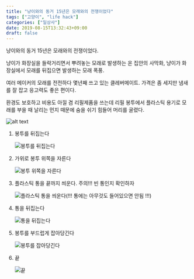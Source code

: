 ```yaml
---
title: "냥이와의 동거 15년은 모래와의 전쟁이었다"
tags: ["고양이", "life hack"]
categories: ["일상사"]
date: 2019-08-15T13:32:43+09:00
draft: false
---
```


냥이와의 동거 15년은 모래와의 전쟁이었다.

냥이가 화장실을 들락거리면서 뿌려놓는 모래로 발생하는 온 집안의 사막화,
냥이가 화장실에서 모래를 뒤집으면 발생하는 모래 폭풍.

여러 메이커의 모래를 전전하다 몇년째 쓰고 있는 클레버메이트. 가격은 좀 세지만 냄새를 잘 잡고 응고력도 좋은 편이다.

환경도 보호하고 비용도 아낄 겸 리필제품을 쓰는데 리필 봉투에서 플라스틱 용기로 모래를 부을 때 날리는 먼지 때문에 숨을 쉬기 힘들어 머리를 굴렸다.

![alt text](https://lh3.googleusercontent.com/fu0pRrp0IvWvslS-SSxKRu6d9LK_HN_Vn--hQ4-h2yH_HyUZNgUow41ZEHxV4ININisFnpnRpRygt-CMSlzbzNgyXcus1EwPCfgkhO0-Z2lACtqhvsinEFy1pKmrxe_ZbdqmIiQlykx0Z2Zs4jpsB_Lc-JGHWnpuZX1hamTikcaE7Rcd67fDDXH577LOWvzBW8VKi-9sbIV9GS3C-DaF7j3vjuySdQVKEzlqVxiWLKAVeaKaUiH0SEdc1YyriQ0G4OOlqsI5XnbflJrO-SiDEHDsbz7bPLIqgc7Gp6EtoJmph4fhW83fZOzRZK0jLmxQrePJlfCx-Fe-IRy2JqIc5ZGNhisxVSZ7n9MyZRybo83p4tJdCjljGwLK3Xm0Div6ZtvmGzTaSrGHrqc3sJkUTChGuCSa18LF4uY5n7vq02XK4Re4BjVVr859Tq82jT2slNlDpRToGII6X2I2tR_erCU8IgYdfGR5roYt8j4Jq64O3I-PGadH8HwPBclQumUd2KhGtjZchdpGYYqixQwfEqc9miVNhQTa1rIgBPgF4NUwqRBNGaS9s6JYpiz4P2XtjFciEXRE01bDCA-MNb4PG0eN4adeNEwdufJT_UMEB7HLEdVBY80O8QUNEB6wq1Ax0p45TRSMh5xEH3gDUKnPc8cmXIQ3pOwEsFurSualGa4E5hWDQB3jJxazttJdapbeMwy6RNNm78KmmMQDpvRiUA5l3A=w1126-h1500-no)

1. 봉투를 뒤집는다

	![봉투를 뒤집는다](https://lh3.googleusercontent.com/Z8RRXyLKt7XTr7OQo4hFVU_FEBR_wUHp7pAIt2oK3f5djEkYQ-ORKYtEdykRuy-cMa_7TWVB7eT4ma9CH-b3L-lSOqS1plAcuc-rNUA5FBz8DhMrUV0FnXMSgGyCTPfjrwIcWxytMpOXIGfnByoisGPLg92ntRjI4OD-Kr1g2AxoxUJ1rnNgn4iBm6PaVD0O7VlTBxdor7C_8s_umTV2o0O7ZiDuk8IN0XdQWobsrlijqJjIohArThiq74RZfC_xSVavWjfKYgnjGO5tITeJ4BV7YjGQap46kMC07TTA9LKP80pfYmMtPjo5nwYyqiXZTjde8Ck3E0BMClBr17BfjUQusUsNqAo9iDDtz5lAl9O7EiOUPwRKKstmV5_B6fVevswzxg5DAPmkTpsMcHLEXB2nLPEQtSwhG3Kk2zUoeQkxDY3uoHG7g5MPB24u61F1qOM8C7BstP27j2h8WX-HbzO_XOSwh08nvLPsKJkyBw7IeFbVwcZA2uPMs7Po30AnG_5cmht5pOoywns6M6RDIHz8mRDASw2trPwC_50Z7iHBxIVVXznvRXyGD_eDnEWjhTCiN5lPGg7sq_QEkstTkhOeyJWl7wW-AY20vb3tLbq2uEXdMyHVlGAC1pW8q8vaqB3tJH6vE_8OdhW8bW6cQTfhIROYPPaoVlzkx60T5zMnx02nUnFssFO5gC4-OTNiTWBqk9eUqrMx2cgSmkj7Pcioqw=w1217-h913-no)

1. 가위로 봉투 위쪽을 자른다

	![봉투 위쪽을 자른다](https://lh3.googleusercontent.com/lc6iFp4GkQ594u_tTtAyra66REjJJJOaJFc944s-__Rl2_ReFglayfeSksYmgl5RZ1fCg0r3wWmkFCgflXasb_gwBHzeBJsr_LdKXyS5b0mA2wgMfHUn7hxwrB6EjBSguT5Q7e2gLPbk1_258gxY_s00hQ8t93PhSI4D9uyLiGqrQZlFROrrd6PWY9ln4_DXc43IOVAyqw1-E2_y0dEAp7qCkPNfCzag4ktAd07voyv1KbDOOmFi5lduVBbv6QzbMwT480OYj8Tr3mtbmVuEh_Bwi6QZ8VVS5S7Z0iB0qT2NLjxEjJn-mrlawqbXs6x-VICzIx0KYXb4-53Lb0bosEmK0O5KU6EiR9QhOEOGWU19gkpvvBBGIJJtt3h6YUx6RYu-4IiMKPdZRyR8dfREohWkGOVNVAFBp7JSReAeIq5-qkSZ7XQ-mHzpPdZ6R-Xps8PlhlnOnd7tn8f1mnoHfVXb-mmmi1WOQgmxwuuG9wES_1MeXipgWlHu5857jgZJIhG1VRn2zM2AZF-EmV8Wh-D0yrY-oXhZaY9dCACoqI66lPcmPNkt59425qmTRXPr48sZFTmDEv1QaGeL8uH_GSkn7Kk-r4hiIZS9y26fv7orty9qL5CA2Yeon4Fw5t9UcAAcn16j4lN4SxcLQUF0Iu8BwZXianxfOtX0pIXuZqjTxq_lY26Ma9xRfj3jahL-Hi0_bPCWlJKj5RajbkVOjj4y7w=w1126-h1500-no)

1. 플라스틱 통을 끝까지 씌운다. 주의!!! 빈 통인지 확인하자

	![플라스틱 통을 씌운다(!!! 통에는 아무것도 들어있으면 안됨 !!!)](https://lh3.googleusercontent.com/7ITUZaFumOqJY2RV3gnF32de3G9YAlsE_Ku-7zzuWAXLoHc7cZDvEuqkusvUylJEEkJ682fJLZ30qTJYghaKDaCj4JSr4VNExthRDwnkUeELIQ_pf06xUW586hKQMmWCgHxedPB2h2_naP32ar6rq63-1qEl1mMppQzgRDmXhABGc8J8u7tV3xpwwIZqpDLgWY1BOMl57ubHeLGpeIMzxXCnnr1KgOqNwY6D7y5xMj3weiK-2Vlfaquv3eYxG739fFcEJoi7IwnSizEya-NGpQ4HZAbaJ0fVOcJsv1lhJgQpkcw7fHSpLmR_h5knbygzKtmginrxrOSoMjAGEE0gqnToX3-65B1_F0Yg7Dw_kZOMJ-jI92CQOmmK-bwvjq4vNbpfBA0T-yoVLfRQq5CVBjxH38ud0MBwDGzX-9XdyrXmi1D7z9X_GRz6wyAX4OO84J5Mrgp5z4nuG77kilS1TRJh1pm_QpS1tgfJe9Gw6Tr_93fq66K9Z6MB45ylxsaWQXNCBOWHjPQ1e4dcO4pkI_dTflQi8BfM0fkUVkRsOHTPVOw1hnf4xTsEuCPyyU6EeWcbnTnitn9ggfyJ-uDXMpCQVq88UKMP9g6GkcSfMUh5g2y4T9o_3EAtF7WYsVGkQDPH9oHhqPGnOSBwVbXVw5r_WRcVm045w1ANHU7Z5CeTg44oNTC9j-Hnq4oob1ISXuDYdqmMKnu8VoLALUpgP_3DVA=w1126-h1500-no)

1. 통을 뒤집는다

	![통을 뒤집는다](https://lh3.googleusercontent.com/UG6eSxEOgF0P4DFgZalgtaZwzyxxSxoNMBVi4VpcETZsnPh0o1nVC454E-SkxYMBx1eErp6H6MUzXLeMEfhXNEjY_-tjB_hw72kzeW7FjHBQwETDZg8QmoQQ36smQoHve9jMY2eEVD2KZkmeL7IjvIXdb4Bdb_fXhvwFatfdEop4YtSg7dCRaDMcjjD29q1kZmlOH7Wed7schTDqhgfUvAZWM0ZgZ3RnGTyNf6GtgPmCex3TVx2TeLmer1SpAvc5Bu0o7Z9Zw9Np1sOIt99YLgplZS5fdUoivG-1kn7iP3MnQU65__W5KVIJtgtX7uK3947T69_aNVg_1Iay-HWBmBCftuDceWYEzo2Zzpx0qbClq80aoGfw-0IQ9ILPIivXQ2ZXW7VEI14uKGVY4OtDxzrthYjwgpPsTAdJoy4BbLe11gqatGfbbgEfifn5KbxNRpwzr0vLFycMhH3xfX8mdUVe-Jw58kWiYIwnLhJUA3U_zVuc-A5YPdIWH3EUTMQjqza7vUbmG291BmjzsBaHAj7w9L1HuFi71eQgGEGEHgVi-sD0mMMTiYnKcWMSflv-qaAr78V9dNgf6J5n8jzlAm2rnEemLIc81WTqDvEzLBHsqDTWEfa8bwOCMhnbXqHMWSYoqg4MQTjfFBI8LuT4GkKB9oV5oY6hqMv-wQnDKa3rhIgsWzDbWRQNL9lMuSDz16KFYS_3Ao0EoP9rgjBsMEFeXw=w1126-h1500-no)

1. 봉투를 부드럽게 잡아당긴다

	![봉투를 잡아당긴다](https://lh3.googleusercontent.com/bfTnqh-o4ppxWjYvVwAGJS7OniF0ZkxRMDqu2SgY6AbyjkoqC01msiF8F0MNYYlq7H4cCi90E3pILj0wbJnzSx7Y-gMWj45vcS9_5UPkA-V9y7sn3wFiNNVFiHU2W12l63KO_P_9Zugxn9kTBpNA9Sx4xCp6_Qoff2LaHvdgCcpzrzfcCg4e29TUTXF2rCcmuuD69B4LOx2L62YPe4gOY83upJi6H0zWwy1cK0sI_xYS3Ys8-msqva0K5XAzmMSaMCptiUzmVG8mBWb2N_eRHH3yGCTG7H6UdN8Ml75w3vcAN1hSzpM7a8oWArh_vwVdPUyXE5G8CYFpf_gYKkuDkOg7FzUcSF-oTSuZNx4BmtAXCveCnv5T9D3GlXbKxsuHof2sNijPR7HrtmFR2WK-In3lYh-XiY38LT23yAOpBAINar5eBZUHQHG7qdEpgf_G0oQ0_vsdT1CbR-yYqgrgi9Wac5z-fppucUMa4XzlGuM1cP8J1sWDeolTm7QaiwwKZaa3UHR6t0HiZp_OxmoVhgFKGdM_XQSb1fBGx2W39iouve73att4XMFaoMljR1oCeoVCkHXd8GHweHksHlE7lE6WfHSJWAgNVW-LCXEbSuyqIfsmsCh_1NdHsMMdyzZ76pFJUVl2bgKC3laY6AfXSsqpQYd7V7mSJ4Mn83UsDV4DPCDiKinOl0nbPNNPVjT8p5XeZyCkmOgTLt2E1kb6-yWPjg=w1126-h1500-no)
	
1. 끝

	![끝](https://lh3.googleusercontent.com/6WGoVMQwHEMn4kYR3AawOvv51lKg86XxwYCDr01QGf0OalmXBiNAGAV0S8TrqsDvKY4fZD5w0qSC4h0EjaImh1bhHQ2ZTA4rUoxI7b7x1_aPiMxztMML4wF3xXF5XtSwDtRtO3l29YGSDIHbLihm-pjkjnKqdkPXLs4nR67qmzchbN0IQo0p5aL3Hw1OcOpS8NbDv53ph8hSw0cmF2rUE_WXJhDpfu1gaHYp7EOv3xkMji0Bo1D1rv7A8R4t65HLjr98y2jtJL4JfS1KVrJVu3WalE3msF5KeyIjBHv9a5nn4P6J1vZfeDWOTzGUOcjwQ90XZkkSGlvmzNgw7E4W73uv6GWB-uJTJcXOSo9Gd3U7cjrce4t1--oc8EmUhBiSzehn4PXFzRG9kXJyiSw79rnHQOlxP67Z0yHQ_0u4HvQHV7mnK-QMRj2h_NXEHqaBRTsBoGRm45kIQoVJ8WI8K_SIPovrry6iKjb6pkIxr_7N1sTr8o1N1hWPlSPg_12z2-4KBwBx8o3WlIybhXNGeAJrmr8TfNcsLJGSN2lLvyYjOMcM8VvjauPkG9KNk5CBuQwlDSoFTMzCjNBrCvfvE2zyutjtZRW45UcyyL2JpS-IgMzYoVXpLk39hZHUL1bIzhwTjbCdkoS-rMf2S-Nv6NqldezHrgqoKbW_3VjIMtNreDtqy5WLszPxcckPzR9d3yxM3Ureyi-9kqGYiwP9inW62w=w1126-h1500-no)	

